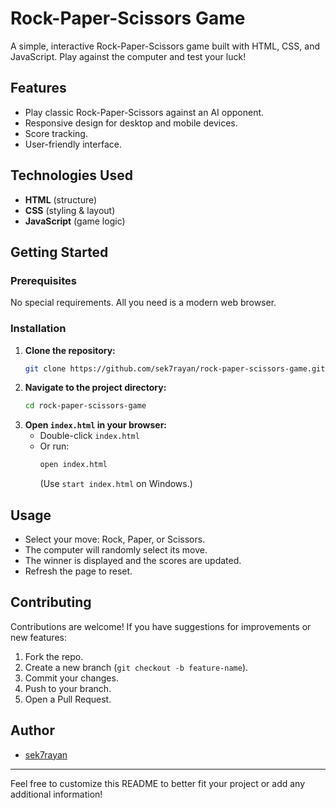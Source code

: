 


# Rock-Paper-Scissors Game

A simple, interactive Rock-Paper-Scissors game built with HTML, CSS, and JavaScript. Play against the computer and test your luck!

## Features

- Play classic Rock-Paper-Scissors against an AI opponent.
- Responsive design for desktop and mobile devices.
- Score tracking.
- User-friendly interface.

## Technologies Used

- **HTML** (structure)
- **CSS** (styling & layout)
- **JavaScript** (game logic)

## Getting Started

### Prerequisites

No special requirements. All you need is a modern web browser.

### Installation

1. **Clone the repository:**
   ```bash
   git clone https://github.com/sek7rayan/rock-paper-scissors-game.git
   ```
2. **Navigate to the project directory:**
   ```bash
   cd rock-paper-scissors-game
   ```
3. **Open `index.html` in your browser:**
   - Double-click `index.html`
   - Or run:
     ```bash
     open index.html
     ```
     (Use `start index.html` on Windows.)

## Usage

- Select your move: Rock, Paper, or Scissors.
- The computer will randomly select its move.
- The winner is displayed and the scores are updated.
- Refresh the page to reset.



## Contributing

Contributions are welcome! If you have suggestions for improvements or new features:

1. Fork the repo.
2. Create a new branch (`git checkout -b feature-name`).
3. Commit your changes.
4. Push to your branch.
5. Open a Pull Request.


## Author

- [sek7rayan](https://github.com/sek7rayan)

---

Feel free to customize this README to better fit your project or add any additional information!
